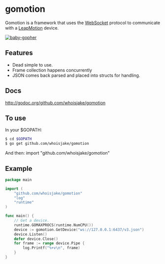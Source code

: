 # gomotion

Gomotion is a framework that uses the [WebSocket](https://en.wikipedia.org/wiki/WebSocket) protocol to communicate with a [LeapMotion](https://www.leapmotion.com/) device.

[![baby-gopher](https://raw2.github.com/drnic/babygopher-site/gh-pages/images/babygopher-badge.png)](http://www.babygopher.org)

## Features
* Dead simple to use.
* Frame collection happens concurrently
* JSON comes back parsed and placed into structs for handling.

## Docs

http://godoc.org/github.com/whoisjake/gomotion

## To use

In your $GOPATH:

```bash
$ cd $GOPATH
$ go get github.com/whoisjake/gomotion
```

And then: import "github.com/whoisjake/gomotion"

## Example

```go
package main

import (
	"github.com/whoisjake/gomotion"
	"log"
	"runtime"
)

func main() {
	// Get a device.
	runtime.GOMAXPROCS(runtime.NumCPU())
	device := gomotion.GetDevice("ws://127.0.0.1:6437/v3.json")
	device.Listen()
	defer device.Close()
	for frame := range device.Pipe {
		log.Printf("%+v\n", frame)
	}
}
```
